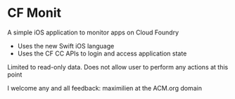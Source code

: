 CF Monit
========

A simple iOS application to monitor apps on Cloud Foundry

- Uses the new Swift iOS language
- Uses the CF CC APIs to login and access application state

Limited to read-only data. Does not allow user to perform any actions at this point

I welcome any and all feedback: maximilien at the ACM.org domain

